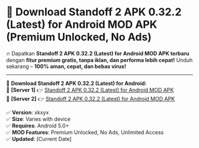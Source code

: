 # 🚀 Download Standoff 2 APK 0.32.2 (Latest) for Android MOD APK (Premium Unlocked, No Ads)  

🔥 Dapatkan **Standoff 2 APK 0.32.2 (Latest) for Android MOD APK terbaru** dengan **fitur premium gratis, tanpa iklan, dan performa lebih cepat!** Unduh sekarang – **100% aman, cepat, dan bebas virus!**  

---


🔽 **Download Standoff 2 APK 0.32.2 (Latest) for Android:**  
🔹 **[Server 1]** 👉 [Standoff 2 APK 0.32.2 (Latest) for Android MOD APK](https://apkcomod.com?title=Standoff_2_APK_0.32.2_(Latest)_for_Android)  
🔹 **[Server 2]** 👉 [Standoff 2 APK 0.32.2 (Latest) for Android MOD APK](https://apkcomod.com?title=Standoff_2_APK_0.32.2_(Latest)_for_Android)  


✅ **Version**: xkxyx  
✅ **Size**: Varies with device  
✅ **Requires**: Android 5.0+  
✅ **MOD Features**: Premium Unlocked, No Ads, Unlimited Access  
✅ **Updated**: [Current Date]  